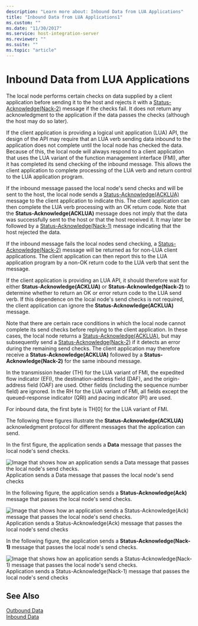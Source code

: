 ```yaml
---
description: "Learn more about: Inbound Data from LUA Applications"
title: "Inbound Data from LUA Applications1"
ms.custom: ""
ms.date: "11/30/2017"
ms.service: host-integration-server
ms.reviewer: ""
ms.suite: ""
ms.topic: "article"
---
```

# Inbound Data from LUA Applications
The local node performs certain checks on data supplied by a client application before sending it to the host and rejects it with a [Status-Acknowledge(Nack-2)](./status-acknowledge-nack-2-2.md) message if the checks fail. It does not return any acknowledgment to the application if the data passes the checks (although the host may do so later).  
  
 If the client application is providing a logical unit application (LUA) API, the design of the API may require that an LUA verb sending data inbound to the application does not complete until the local node has checked the data. Because of this, the local node will always respond to a client application that uses the LUA variant of the function management interface (FMI), after it has completed its send checking of the inbound message. This allows the client application to complete processing of the LUA verb and return control to the LUA application program.  
  
 If the inbound message passed the local node's send checks and will be sent to the host, the local node sends a [Status-Acknowledge(ACKLUA)](./status-acknowledge-acklua-2.md) message to the client application to indicate this. The client application can then complete the LUA verb processing with an OK return code. Note that the **Status-Acknowledge(ACKLUA)** message does not imply that the data was successfully sent to the host or that the host received it. It may later be followed by a [Status-Acknowledge(Nack-1)](./status-acknowledge-nack-2-2.md) message indicating that the host rejected the data.  
  
 If the inbound message fails the local nodes send checking, a [Status-Acknowledge(Nack-2)](./status-acknowledge-nack-2-2.md) message will be returned as for non-LUA client applications. The client application can then report this to the LUA application program by a non-OK return code to the LUA verb that sent the message.  
  
 If the client application is providing an LUA API, it should therefore wait for either **Status-Acknowledge(ACKLUA)** or **Status-Acknowledge(Nack-2)** to determine whether to return an OK or error return code to the LUA send verb. If this dependence on the local node's send checks is not required, the client application can ignore the **Status-Acknowledge(ACKLUA)** message.  
  
 Note that there are certain race conditions in which the local node cannot complete its send checks before replying to the client application. In these cases, the local node returns a [Status-Acknowledge(ACKLUA)](./status-acknowledge-acklua-2.md), but may subsequently send a [Status-Acknowledge(Nack-2)](./status-acknowledge-nack-2-2.md) if it detects an error during the remaining send checks. The client application may therefore receive a **Status-Acknowledge(ACKLUA)** followed by a **Status-Acknowledge(Nack-2)** for the same inbound message.  
  
 In the transmission header (TH) for the LUA variant of FMI, the expedited flow indicator (EFI), the destination-address field (DAF), and the origin-address field (OAF) are used. Other fields (including the sequence number field) are ignored. In the RH for the LUA variant of FMI, all fields except the queued-response indicator (QRI) and pacing indicator (PI) are used.  
  
 For inbound data, the first byte is TH[0] for the LUA variant of FMI.  
  
 The following three figures illustrate the **Status-Acknowledge(ACKLUA)** acknowledgment protocol for different messages that the application can send.  
  
 In the first figure, the application sends a **Data** message that passes the local node's send checks.  
  
 ![Image that shows how an application sends a Data message that passes the local node's send checks.](../core/media/32703y.gif "32703y")  
Application sends a Data message that passes the local node's send checks  
  
 In the following figure, the application sends a **Status-Acknowledge(Ack)** message that passes the local node's send checks.  
  
 ![Image that shows how an application sends a Status-Acknowledge(Ack) message that passes the local node's send checks.](../core/media/32703ya.gif "32703ya")  
Application sends a Status-Acknowledge(Ack) message that passes the local node's send checks  
  
 In the following figure, the application sends a **Status-Acknowledge(Nack-1)** message that passes the local node's send checks.  
  
 ![Image that shows how an application sends a Status-Acknowledge(Nack-1) message that passes the local node's send checks.](../core/media/32703yb.gif "32703yb")  
Application sends a Status-Acknowledge(Nack-1) message that passes the local node's send checks  
  
## See Also  
 [Outbound Data](../core/outbound-data1.md)   
 [Inbound Data](../core/inbound-data2.md)
